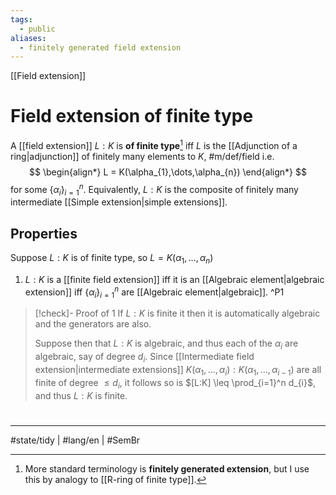 ```yaml
---
tags:
  - public
aliases:
  - finitely generated field extension
---
```

[[Field extension]]
# Field extension of finite type

A [[field extension]] $L:K$ is **of finite type**[^term] iff $L$ is the [[Adjunction of a ring|adjunction]] of finitely many elements to $K$, #m/def/field 
i.e.
$$
\begin{align*}
L = K(\alpha_{1},\dots,\alpha_{n})
\end{align*}
$$
for some $\{ \alpha_{i} \}_{i=1}^n$.
Equivalently, $L:K$ is the composite of finitely many intermediate [[Simple extension|simple extensions]].

  [^term]: More standard terminology is **finitely generated extension**, but I use this by analogy to [[R-ring of finite type]].

## Properties

Suppose $L:K$ is of finite type, so $L = K(\alpha_{1},\dots,\alpha_{n})$

1. $L:K$ is a [[finite field extension]] iff it is an [[Algebraic element|algebraic extension]] iff $\{ \alpha_{i} \}_{i=1}^n$ are [[Algebraic element|algebraic]]. ^P1

> [!check]- Proof of 1
> If $L:K$ is finite it then it is automatically algebraic and the generators are also.
> 
> Suppose then that $L:K$ is algebraic, and thus each of the $\alpha_{i}$ are algebraic, say of degree $d_{i}$.
> Since [[Intermediate field extension|intermediate extensions]] $K(\alpha_{1},\dots,\alpha_{i}) : K(\alpha_{1},\dots,\alpha_{i-1})$ are all finite of degree $\leq d_{i}$,
> it follows so is $[L:K] \leq \prod_{i=1}^n d_{i}$, and thus $L:K$ is finite. <span class="QED"/>

#
---
#state/tidy | #lang/en | #SemBr
